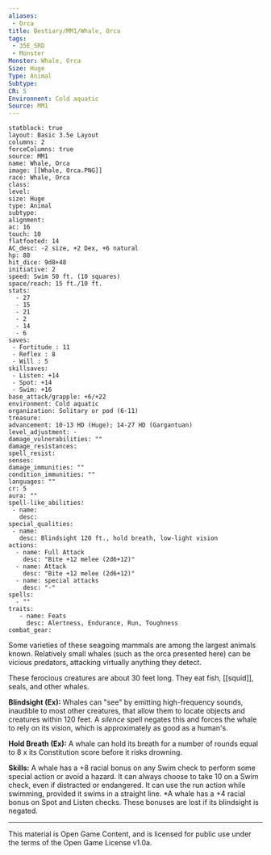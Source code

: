 ```yaml
---
aliases:
 - Orca
title: Bestiary/MM1/Whale, Orca
tags: 
 - 35E_SRD
 - Monster
Monster: Whale, Orca
Size: Huge
Type: Animal
Subtype: 
CR: 5
Environnent: Cold aquatic
Source: MM1
---
```


```statblock
statblock: true
layout: Basic 3.5e Layout
columns: 2
forceColumns: true
source: MM1 
name: Whale, Orca
image: [[Whale, Orca.PNG]]
race: Whale, Orca
class: 
level: 
size: Huge
type: Animal
subtype: 
alignment: 
ac: 16
touch: 10
flatfooted: 14
AC_desc: -2 size, +2 Dex, +6 natural
hp: 88
hit_dice: 9d8+48
initiative: 2
speed: Swim 50 ft. (10 squares)
space/reach: 15 ft./10 ft.
stats:
  - 27
  - 15
  - 21
  - 2
  - 14
  - 6
saves:
 - Fortitude : 11
 - Reflex : 8
 - Will : 5
skillsaves:
 - Listen: +14
 - Spot: +14
 - Swim: +16
base_attack/grapple: +6/+22
environment: Cold aquatic
organization: Solitary or pod (6-11)
treasure: 
advancement: 10-13 HD (Huge); 14-27 HD (Gargantuan)
level_adjustment: -
damage_vulnerabilities: ""
damage_resistances: 
spell_resist: 
senses: 
damage_immunities: ""
condition_immunities: ""
languages: ""
cr: 5
aura: ""
spell-like_abilities:
 - name: 
   desc: 
special_qualities:
 - name:
   desc: Blindsight 120 ft., hold breath, low-light vision
actions:
  - name: Full Attack
    desc: "Bite +12 melee (2d6+12)"
  - name: Attack
    desc: "Bite +12 melee (2d6+12)"
  - name: special attacks
    desc: "-"
spells:
  - ""
traits:
   - name: Feats
     desc: Alertness, Endurance, Run, Toughness
combat_gear:  
```


Some varieties of these seagoing mammals are among the largest animals known. Relatively small whales (such as the orca presented here) can be vicious predators, attacking virtually anything they detect.

These ferocious creatures are about 30 feet long. They eat fish, [[squid]], seals, and other whales.


**Blindsight (Ex):** Whales can "see" by emitting high-frequency sounds, inaudible to most other creatures, that allow them to locate objects and creatures within 120 feet. A *silence* spell negates this and forces the whale to rely on its vision, which is approximately as good as a human's.


**Hold Breath (Ex):** A whale can hold its breath for a number of rounds equal to 8 x its Constitution score before it risks drowning.


**Skills:** A whale has a +8 racial bonus on any Swim check to perform some special action or avoid a hazard. It can always choose to take 10 on a Swim check, even if distracted or endangered. It can use the run action while swimming, provided it swims in a straight line. *A whale has a +4 racial bonus on Spot and Listen checks. These bonuses are lost if its blindsight is negated.

---

This material is Open Game Content, and is licensed for public use under the terms of the Open Game License v1.0a.
